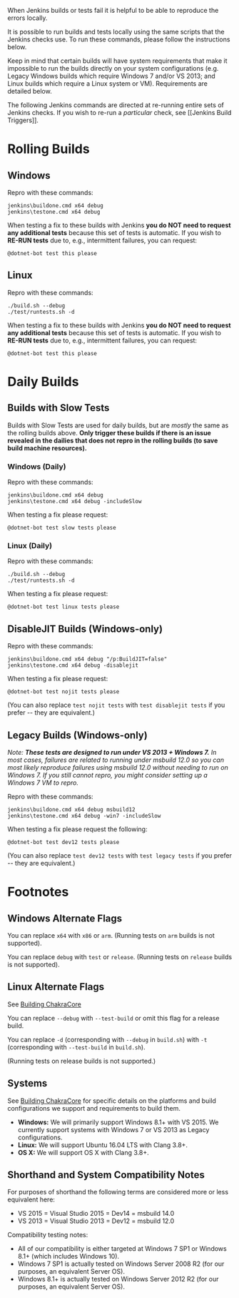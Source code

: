 When Jenkins builds or tests fail it is helpful to be able to reproduce the errors locally.

It is possible to run builds and tests locally using the same scripts that the Jenkins checks use.
To run these commands, please follow the instructions below.

Keep in mind that certain builds will have system requirements that make it impossible
to run the builds directly on your system configurations
(e.g. Legacy Windows builds which require Windows 7 and/or VS 2013;
and Linux builds which require a Linux system or VM).
Requirements are detailed below.

The following Jenkins commands are directed at re-running entire sets of Jenkins checks.
If you wish to re-run a *particular* check, see [[Jenkins Build Triggers]].

# Rolling Builds

## Windows

Repro with these commands:

```
jenkins\buildone.cmd x64 debug
jenkins\testone.cmd x64 debug
```

When testing a fix to these builds with Jenkins **you do NOT need to request any additional tests**
because this set of tests is automatic.
If you wish to **RE-RUN tests** due to, e.g., intermittent failures, you can request:

```
@dotnet-bot test this please
```

## Linux

Repro with these commands:

```
./build.sh --debug
./test/runtests.sh -d
```

When testing a fix to these builds with Jenkins **you do NOT need to request any additional tests**
because this set of tests is automatic.
If you wish to **RE-RUN tests** due to, e.g., intermittent failures, you can request:

```
@dotnet-bot test this please
```

# Daily Builds

## Builds with Slow Tests

Builds with Slow Tests are used for daily builds, but are *mostly* the same as the rolling builds above.
**Only trigger these builds if there is an issue revealed in the dailies that does not repro in the
rolling builds (to save build machine resources).**

### Windows (Daily)

Repro with these commands:

```
jenkins\buildone.cmd x64 debug
jenkins\testone.cmd x64 debug -includeSlow
```

When testing a fix please request:

```
@dotnet-bot test slow tests please
```

### Linux (Daily)

Repro with these commands:

```
./build.sh --debug
./test/runtests.sh -d
```

When testing a fix please request:

```
@dotnet-bot test linux tests please
```

## DisableJIT Builds (Windows-only)

Repro with these commands:

```
jenkins\buildone.cmd x64 debug "/p:BuildJIT=false"
jenkins\testone.cmd x64 debug -disablejit
```

When testing a fix please request:

```
@dotnet-bot test nojit tests please
```

(You can also replace `test nojit tests` with `test disablejit tests` if you prefer -- they are equivalent.)

## Legacy Builds (Windows-only)

_Note: **These tests are designed to run under VS 2013 + Windows 7.**
In most cases, failures are related to running under msbuild 12.0 so you can most likely
reproduce failures using msbuild 12.0 without needing to run on Windows 7. If you still cannot repro,
you might consider setting up a Windows 7 VM to repro._

Repro with these commands:

```
jenkins\buildone.cmd x64 debug msbuild12
jenkins\testone.cmd x64 debug -win7 -includeSlow
```

When testing a fix please request the following:

```
@dotnet-bot test dev12 tests please
```

(You can also replace `test dev12 tests` with `test legacy tests` if you prefer -- they are equivalent.)

# Footnotes

## Windows Alternate Flags

You can replace `x64` with `x86` or `arm`. (Running tests on `arm` builds is not supported).

You can replace `debug` with `test` or `release`. (Running tests on `release` builds is not supported).

## Linux Alternate Flags

See [Building ChakraCore](https://github.com/Microsoft/ChakraCore/wiki/Building-ChakraCore#linux)

You can replace `--debug` with `--test-build` or omit this flag for a release build.

You can replace `-d` (corresponding with `--debug` in `build.sh`)
with `-t` (corresponding with `--test-build` in `build.sh`).

(Running tests on release builds is not supported.)

## Systems

See [Building ChakraCore](https://github.com/Microsoft/ChakraCore/wiki/Building-ChakraCore)
for specific details on the platforms and build configurations we support and requirements to build them.

* **Windows:** We will primarily support Windows 8.1+ with VS 2015.
We currently support systems with Windows 7 or VS 2013 as Legacy configurations.
* **Linux:** We will support Ubuntu 16.04 LTS with Clang 3.8+.
* **OS X:** We will support OS X with Clang 3.8+.

## Shorthand and System Compatibility Notes

For purposes of shorthand the following terms are considered more or less equivalent here:

* VS 2015 = Visual Studio 2015 = Dev14 = msbuild 14.0
* VS 2013 = Visual Studio 2013 = Dev12 = msbuild 12.0

Compatibility testing notes:

* All of our compatibility is either targeted at Windows 7 SP1 or Windows 8.1+ (which includes Windows 10).
* Windows 7 SP1 is actually tested on Windows Server 2008 R2 (for our purposes, an equivalent Server OS).
* Windows 8.1+ is actually tested on Windows Server 2012 R2 (for our purposes, an equivalent Server OS).
